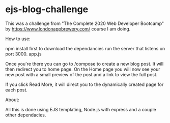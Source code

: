 # ejs-blog-challenge
This was a challenge from "The Complete 2020 Web Developer Bootcamp" by https://www.londonappbrewery.com/ course I am doing.

How to use:

npm install first to download the dependancies
run the server that listens on port 3000. app.js

Once you're there you can go to /compose to create a new blog post. It will then redirect you to home page.
On the Home page you will now see your new post with a small preview of the post and a link to view the full post.

If you click Read More, it will direct you to the dynamically created page for each post.


About:

All this is done using EJS templating, Node.js with express and a couple other dependacies.
